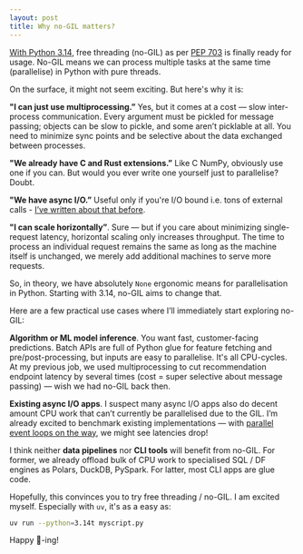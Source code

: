 ```yaml
---
layout: post
title: Why no-GIL matters?
---
```

[With Python 3.14](https://www.python.org/downloads/release/python-3140/), free threading (no-GIL) as per [PEP 703](https://peps.python.org/pep-0703/) is finally ready for usage. No-GIL means we can process multiple tasks at the same time (parallelise) in Python with pure threads.

On the surface, it might not seem exciting. But here's why it is:

**"I can just use multiprocessing.”** Yes, but it comes at a cost — slow inter-process communication. Every argument must be pickled for message passing; objects can be slow to pickle, and some aren’t picklable at all. You need to minimize sync points and be selective about the data exchanged between processes.

**"We already have C and Rust extensions.”** Like C NumPy, obviously use one if you can. But would you ever write one yourself just to parallelise? Doubt.

**"We have async I/O.”** Useful only if you're I/O bound i.e. tons of external calls - [I’ve written about that before](https://valatka.dev/2024/12/28/async-io-is-not-enough.html).

**"I can scale horizontally”**. Sure — but if you care about minimizing single-request latency, horizontal scaling only increases throughput. The time to process an individual request remains the same as long as the machine itself is unchanged, we merely add additional machines to serve more requests.

So, in theory, we have absolutely `None` ergonomic means for parallelisation in Python. Starting with 3.14, no-GIL aims to change that.

Here are a few practical use cases where I’ll immediately start exploring no-GIL:

**Algorithm or ML model inference**. You want fast, customer-facing predictions. Batch APIs are full of Python glue for feature fetching and pre/post-processing, but inputs are easy to parallelise. It's all CPU-cycles. At my previous job, we used multiprocessing to cut recommendation endpoint latency by several times (cost = super selective about message passing) — wish we had no-GIL back then.

**Existing async I/O apps**. I suspect many async I/O apps also do decent amount CPU work that can’t currently be parallelised due to the GIL. I’m already excited to benchmark existing implementations — with [parallel event loops on the way](https://labs.quansight.org/blog/scaling-asyncio-on-free-threaded-python), we might see latencies drop!

I think neither **data pipelines** nor **CLI tools** will benefit from no-GIL. For former, we already offload bulk of CPU work to specialised SQL / DF engines as Polars, DuckDB, PySpark. For latter, most CLI apps are glue code.

Hopefully, this convinces you to try free threading / no-GIL. I am excited myself. Especially with `uv`, it's as a easy as:

```bash
uv run --python=3.14t myscript.py
```

Happy 🧵-ing!